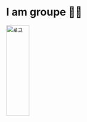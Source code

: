 # I am groupe 👩‍💻 
<img src="https://user-images.githubusercontent.com/91956877/159950410-b2c13bb7-44c3-498e-8335-3dd723de6881.png" width="35%" height="25%" title="로고"></img>

